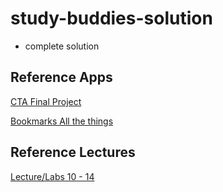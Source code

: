 # study-buddies-solution

- complete solution

## Reference Apps

[CTA Final Project](https://github.com/joinpursuit/pern-final-project-template)

[Bookmarks All the things](https://github.com/joinpursuit/pern-bookmarks-all-the-things)

## Reference Lectures

[Lecture/Labs 10 - 14](https://github.com/joinpursuit/Pursuit-Core-Web/blob/master/full-stack-express/README.md#lessons-and-labs)
